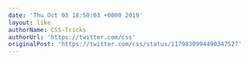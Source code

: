 ```yaml
---
date: 'Thu Oct 03 18:50:03 +0000 2019'
layout: like
authorName: CSS-Tricks
authorUrl: 'https://twitter.com/css'
originalPost: 'https://twitter.com/css/status/1179830994490347527'
---
```

